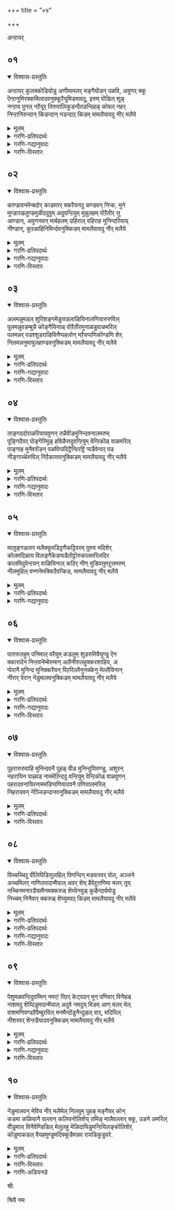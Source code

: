 +++
title = "०४"

+++

अन्ऱायर्

## ०१
<details open><summary>विश्वास-प्रस्तुतिः</summary>

अन्ऱायर् कुलक्कॊडियोडु अणीमामलर् मङ्गैयॊडन् पळवि, अवुणर् क्कू  
ऎन्ऱानुमिरक्कमिलादवनुक्कूऱैयुमिडमावदु, इरुम् पॊऴिल् शूऴ्  
नन्ऱाय पुनल् नऱैयूर् तिरुवालिकुडन्दैतडन्दिहऴ् कोवल् नहर्  
निन्ऱानिरुन्दान् किडन्दान् नडन्दाऱ् किडम् मामलैयावदु नीर् मलैये
</details>

<details><summary>मूलम्</summary>

अन्ऱायर् कुलक्कॊडियोडु अणीमामलर् मङ्गैयॊडन् पळवि, अवुणर् क्कू  
ऎन्ऱानुमिरक्कमिलादवनुक्कूऱैयुमिडमावदु, इरुम् पॊऴिल् शूऴ्  
नन्ऱाय पुनल् नऱैयूर् तिरुवालिकुडन्दैतडन्दिहऴ् कोवल् नहर्  
निन्ऱानिरुन्दान् किडन्दान् नडन्दाऱ् किडम् मामलैयावदु नीर् मलैये
</details>

<details><summary>गरणि-प्रतिपदार्थः</summary>

अन्ऱु=अन्दु, आयर् कुलम् कॊडियोडु=गोवळर कुलद कुडियॊडनॆ, अणि मामलर् मङ्गैयोडु=सुन्दरवाद दॊड्ड हूविनल्लि हुट्टिद कन्यॆयॊडनॆ, अन्बु अळवि=प्रेमदिन्द कूडिरुववनू, अवुणर् क्कू=असुररिगॆ, ऎन्ऱानुम्=ऎल्ल कालक्कू, इरक्कम् इलादवनुक्कू=करुणॆयिल्लदवनिगॆ, उऱैयुम्=नॆलसुव, इडम् आवदु=स्थळवॆन्दरॆ, इरु=उत्तमवाद, पॊऴिल्=तोपुगळिन्द, शूऴ्-सुत्तुवरिद,नन्ऱु आय=श्रेष्ठ \(पवित्र\)वाद, पुनल्=तीर्थगळुळ्ळ, नऱैयूर्=तिरुनरैयूरिनल्लि, निन्ऱान्=निन्तिरुववनू, तिरु आलि=तिरुवालियल्लि, इरुन्दान्=इरुववनू, कुडन्दै=कुम्भकोणदल्लि, किडन्दान्=शयिनिसिरुववनू, तडम्=तटाकगळिन्द, तिहऴ्=बॆळगुव, कोवल् नहर्=तिरुक्कोवलूरिनल्लि, नडन्दाऱ् कु=नडॆदवनिगॆ, इडम्=नित्यवास माडुव स्थळवॆन्दरॆ, मामलै आवदु=महापर्वतवाद, नीर् मलैये=तिरुनीर् मलै ऎम्बुदे.
</details>

<details><summary>गरणि-गद्यानुवादः</summary>

अन्दु, गोवळर कुलद कुडियॊडनॆयू सुन्दरवाद दॊड्डहूविनल्लि हुट्टिद कन्यॆयॊडनॆयू प्रेमदिन्द कूडिरुववनू, असुररिगॆ ऎन्दॆन्दिगू करुणॆयिल्लदवनू, उत्तमवाद तोपुगळिन्द सुत्तुवरिद, पवित्रवाद तीर्थगळन्नुळ्ळ तिरुनरैयूरिनल्लि निन्तिरुववनू, तिरुवालियल्लि कुळितिरुववनू, कुम्भकोणदल्लि पवडिसिरुववनू, तटाकगळिन्द बॆळगुव तिरुक्कोवलूरिनल्लि नडॆदवनू नित्यवास माडुव स्थळवॆन्दरॆ. महापर्वतवाद तिरुनीर् मलै ऎम्बुदे.\(१\)
</details>

<details><summary>गरणि-विस्तारः</summary>

“अन्दु”ऎन्दरॆ, भगवन्तनु श्रीकृष्णनागि अवतरिसिदाग “गोवळर कुलद कुडि” ऎम्बवळु सत्यॆ अथवा नीळादेवि \(नप्पिन्नैदेवि\). भूदेविय अंशळागि अवतरिसिदवळु अवळु. “हूविनल्लि हुट्टिद कन्यॆ”यु श्रीदेवि. श्रीदेविय अंशळागि अवतरिसिदवळु रुक्मिणीदेवि.



कुम्भनॆम्ब राजन मगळु सत्यॆ. अवळिगागि फणवागिट्टिद्द एळुगूळिगळन्नु श्रीकृष्णनु गॆद्दु, सत्यॆयन्नु मदुवॆयादनु. हागॆये, रुक्मिणी देवियन्नु तन्न बाहुबलदिन्दले गॆद्दुकॊण्डु अवळन्नु मदुवॆयादनु. श्रीदेवि भूदेवियवर अंशगळाद रुक्मिणि मत्तु सत्यॆयरल्लि प्रेमदिन्द कूडि इरुववनु स्वामि.

भगवन्तनु अर्चावताररूपियागि ऒन्दॊन्दु पवित्रक्षेत्रदल्लि ऒन्दॊन्दु भङ्गियन्नु अळवडिसिकॊण्डु भक्तरन्नु सलहुत्तानॆ. तिरुनरैयीरिनल्लि स्वामियु “निन्तु” प्रसन्ननागिद्दानॆ. तिरुवालियल्लि अवनु “कुळितु” सेवॆयन्नु पडॆयुत्तिद्दानॆ. कुम्भकोणदल्लि अवनु पवडिसि भक्तरिगॆ आश्रय नीडिद्दानॆ तिरुक्कोयिलूरिनल्लि अवनु “नडॆदु” त्रिविक्रमरूपियागि तोरिकॊळ्ळुत्तिद्दानॆ. अदे स्वामिये, बॆट्टगळल्लि उन्नतवाद बॆट्टवाद तिरुनीर् मलैयल्लि नित्यवास माडुत्त भक्तरिगॆ आश्रयवन्नीयुत्तिद्दानॆ.
</details>


## ०२
<details open><summary>विश्वास-प्रस्तुतिः</summary>

काण्डावनमॆन्बदोर् काडमरर् क्करैयनदु कण्डवन् निऱ्क, मुने  
मूण्डारऴलुण्डमुन्नीददुवुम् अदुवन्ऱियुम् मुन्नुलहम् पॊऱैतीर् त्तु  
आण्डान्, अवुणनवन् मार्बहलम् उहिराल् वहिराह मुनिन्दरियाय्  
नीण्डान्, कुऱळाहिनिमिर्न्दवनुक्किडम् मामलैयावदु नीर् मलैये
</details>

<details><summary>मूलम्</summary>

काण्डावनमॆन्बदोर् काडमरर् क्करैयनदु कण्डवन् निऱ्क, मुने  
मूण्डारऴलुण्डमुन्नीददुवुम् अदुवन्ऱियुम् मुन्नुलहम् पॊऱैतीर् त्तु  
आण्डान्, अवुणनवन् मार्बहलम् उहिराल् वहिराह मुनिन्दरियाय्  
नीण्डान्, कुऱळाहिनिमिर्न्दवनुक्किडम् मामलैयावदु नीर् मलैये
</details>

<details><summary>गरणि-प्रतिपदार्थः</summary>

काण्डवनम् ऎन्बदु=खाण्डववन ऎम्बुदु, ओर्=असदृशवाद, काडु अदु=काडु अदु, अमरर् क्कू=देवतॆगळिगॆ, अरैयन्=ऒडॆयनु, अवन्=अवनु, कण्डुनिऱ् क=नोडुत्त निन्तिरलु, मुने=बहळ हिन्दॆ, मूण्डु=हॊत्तिकॊण्डु, आर्=विस्तारवागि तुम्बिकॊण्डु, अऴल्=बॆङ्कियु, उण्ड=भस्म माडुत्तिरलु, मुनिन्दु अदुवुम्=कोपगॊण्डवनू, अदु अन्ऱियुम्=अदल्लदॆयू, मुन्=हिन्दॆ, उलहम्=भूमिय, पॊऱि=भारवन्नु, तीर् त्तु=कळॆदु, आण्डान्=लोकगळन्नु कापाडिदवनू, अवुणन् अवन्=राक्षसनादवन, मार्बु अहलम्=विशालवाद ऎदॆयन्नु, उहिराल्=उगुरुगळिन्द, वहिर् आह=सीळागुवन्तॆ, मुनिन्दु=कोपगॊण्डु, अरि आय्=नरहरियागि, नीण्डान्=बॆळॆदवनू, कुऱळ् आहि=वामन ब्रह्मचारियागि, निमिर्न्दवनुक्कू=नॆट्टगॆ बॆळॆदवनिगॆ, इडम्=नॆलॆसलु स्थळवॆन्दरॆ, मामलै आवदु=बलुदॊड्ड बॆट्टवाद, नीर् मलैये=तिरुनीर् मलै\(क्षेत्रवे\)ये.
</details>

<details><summary>गरणि-गद्यानुवादः</summary>

हिन्दॆ ऒन्दु सल खाण्डव वनवॆम्ब असदृशवाद काडन्नु देवेन्द्रनु नोडुत्तिद्दन्तॆये अग्नियु अदन्नु सुट्टुभस्म माडिबिडुवुदन्नु कोपगॊण्डु नोडिकॊण्डवन्य्, भूमियभारवन्नु कळॆदु रक्षिसिदवनू, इन्नॊन्दु सल राक्षसनादवन विशालवाद ऎदॆयन्नु उगुरुगळिन्दले सीळुवन्तॆ कोपगॊण्डु नरहरियागि बॆळॆदवनू, वामन वटुवागिद्दु ऎत्तरक्कॆ बॆळॆदवनू आदवनिगॆ नॆलसलु स्थळवॆन्दरॆ, बलुदॊड्ड बॆट्टवाद तिरुनीलमलैये.\(२\)
</details>

<details><summary>गरणि-विस्तारः</summary>

भूभारवन्नु इळिसुवुदक्कागि, आश्रितरन्नु रक्षिसुवुदक्कागि भगवन्तनु नडसिद कॆलवु अप्रतिमकार्यगळन्नु आऴ्वाररु इल्लि हेळुत्तारॆ.

मॊदलनॆयदु खाण्डव वन दहनद कतॆ. ऒन्दु सल कृष्णार्जुनर बळिगॆ ऒब्ब मुदिब्राह्मणनु बन्दु तनगॆ उण्णलु बेकॆन्दु बेडिदनु. निनगॆ बेकाद्दन्नु निनगॆ तिन्नलु कॊडुत्तेवॆ एनुबेकु केळु”ऎन्दरु. हीगॆ अवरिन्द मातन्नु पडॆदुकॊण्डु कूडले आ ब्राह्मणनु तन्न निजरूपवन्नु तळॆदनु. अवर मुन्दॆ निन्तु “स्वामि, बेरॆ रूपदिन्द बन्दु निम्मल्लि बेडिकॊण्डद्दक्कॆ क्षमॆ बेडुत्तेनॆ. नानु अग्नि. ननगॆ मन्दवागिदॆ. नन्न रोगवासियागलु कॆलवु अपरूपवाद वनौषधिगळु बेकु. अवुगळु खाण्डववनदल्लि मात्रवे बॆळॆयुत्तिवॆ. इन्द्रनिगॆ आ वन सेरिद्दु. यारन्नू अदरॊळक्कॆ होगगॊडदन्तॆ इन्द्रनु नोडिकॊळ्ळुत्तिद्दानॆ. अल्लि ननगॆ बेकाद गिडमूलिकॆगळन्नु उपयोगिसिकॊळ्ळलु ननगॆ अवकाश माडिकॊडि”, ऎन्दनु. कृष्णार्जुनरु हेळिदरु- “आ वनदल्लि कॆलवु दुष्टमृगगळू, दुष्टराक्षसरू तुम्बिकॊण्डिद्दारॆ.अवरन्नॆल्ला निर्मूलगॊळिसुवॆयादरॆ, सै”ऎग्नि अदक्कॆ ऒप्पिदनु. मूवरु वनद बळिगॆ होदरु. ऒळक्कॆ प्रवेशिसुवन्तॆ अग्निगॆ आज्ञ माडिदरु. कूडले वनवॆल्ल, ऎल्लॆल्लू ऒन्देबारिगॆ बॆङ्कि हॊत्तिकॊण्डु आवरिसितु. वनवन्नु सुडलु मॊदलु माडितु. देवेन्द्रनु इदन्नु कण्डनु. बहळ बिरुसाद मळॆयन्नु आ वनद मेलॆ सुरिसिदनु. आदरॆ, अर्जुननु आ वनवन्नु ऎल्ल कडॆगळिन्दलू बाणगळिन्द चप्परवन्नु कट्टि, ऒन्दु हनि मळॆयू ऒळक्कॆ बीळदन्तॆ कतडॆदिट्टनु. इदरिन्द, अग्नियु खाण्डव वनवन्नु पूर्तियागि सुट्टुहाकिदनु. लॆक्कविल्लदष्टु दुष्टप्राणिगळू दुष्तराक्षसरू अल्लिन्द तप्पिसिकॊळ्ळलारदॆ अल्लिये नाशहॊन्दिदरु.

ऎरडनॆयदु भूमिय भारवन्नु कळॆदद्दु. महाभारतयुद्धवन्नु तॊडगिसिदवनू,अलि नॆरॆद हदिनॆण्टु अक्षौहिणि सैन्यवू, ऎल्ल कौरवरू, अवर बन्धुमित्ररू-ऎल्लरू मडिदु नाशवागुवन्तॆ माडिदवनू श्रीकृष्णरूपियाद भगवन्तने. इदरिन्द बहुमट्टिन भूभार इळियितु.

मूरनॆयदु, दुष्टनाद हिरण्यकशिपुवन्नु कॊन्दुहाकि, प्रह्लादनन्नु रक्षिसिद्दु नरहरिरूपनागि.

नाल्कनॆयदु, वामन वटुवागि बन्दु, त्रिविक्रमनागि बॆळॆदु बलिचक्रवर्तियनु उद्धरिसि, अवनिगॆ ऒन्दुलोकाधिपत्यवन्नु कॊट्टद्दु.

परम उदारियाद भगवन्तनु भक्तजनर उद्धारक्कागिये ईग तिरुनीर् मलैयल्लि नॆलसिद्दानॆ. अवनन्नु आश्रयिसि श्रेयस्सु पडॆयबेकॆन्नुत्तारॆ, आऴ्वाररु.
</details>


## ०३
<details open><summary>विश्वास-प्रस्तुतिः</summary>

अलमन्नुमडल् शुरिशङ्गमॆडुत्तडलाऴियिनालणियारुरुविल्  
पुलमन्नुवडम्बुन्नै कॊङ्गैयिनाळ् पॊऱैतीरमुनाळडुवाळमरिल्  
पलमन्नर् पडश्शुडराऴियिनैप्पहलोन् मऱैयप्पणिकॊण्डणि शेर्  
निलमन्ननुमायुलहाण्डवनुक्किडम् मामलैयावदु नीर् मलैये
</details>

<details><summary>मूलम्</summary>

अलमन्नुमडल् शुरिशङ्गमॆडुत्तडलाऴियिनालणियारुरुविल्  
पुलमन्नुवडम्बुन्नै कॊङ्गैयिनाळ् पॊऱैतीरमुनाळडुवाळमरिल्  
पलमन्नर् पडश्शुडराऴियिनैप्पहलोन् मऱैयप्पणिकॊण्डणि शेर्  
निलमन्ननुमायुलहाण्डवनुक्किडम् मामलैयावदु नीर् मलैये
</details>

<details><summary>गरणि-प्रतिपदार्थः</summary>

अलम्=हलायुधवन्नू, मन्नुम्=शाश्वतवाद, अडल्=जयगळिसुव, शुरिशङ्गम्=बलमुरि\(सुरुळि\)शङ्खवन्नू, ऎडुत्तु=धरिसि, अडल्=शक्तिपूर्णवाद, आऴियिनाल्=चक्रायुधदिन्द, अणि=सॊबगु, आर्=तुम्बिद, उरुविल्=दिव्यस्वरूपदिन्द, पुलम्=इन्द्रियगळु, मन्नु=शाश्वतवागि, वडम् पुनै=देहद भागगळन्नु मनोहरगॊळिसिरुव, कॊङ्गैयिन् आळ्=स्तनगळन्नुळ्ळवळ, पॊऱै=सङ्कटवन्नु, तीर=तीरिसुवुदक्कागि, आळ्=जनरन्नु, अडुवाळ्=कॊल्लुवुदक्कागि, अमरिल्=युद्धदल्लि, पल=अनेक, मन्नर्=राजरुगळु, पड-मडिदु बीळुवन्तॆ, शुडर् आऴियिनै=तीक्ष्णवाद\(प्रज्वलिसुव\) चक्रायुधवन्नु, पहलोन्=सूर्यनन्नु, मऱैय=मरॆयिसुवन्तॆ, पणिकॊण्ड=कॆलस माडिद, अणिशेर्=सुन्दरवाद, निलम्=भूमिय, मन्ननुम् आय=ऒडॆयनू आगि, उलहु आण्डवनुक्कू=लोकगळन्नु आळिदवनिगॆ, इडम्=नॆलॆसलु स्थळवॆन्दरॆ, मामलै आवदु=बलुदॊड्ड बॆट्टवाद, नीर् मलैये=तिरुनीर् मलै\(क्षेत्रवे\)ये.
</details>

<details><summary>गरणि-गद्यानुवादः</summary>

हलायुधवन्नू शाश्वतवागि जयगळिसुव सुरुळि शङ्खवन्नू शक्तिपूर्णवाद\(समर्थवाद\) चक्रायुधवन्नू धरिसि सॊबगु तुम्बिद दिव्यस्वरूपदिन्द इन्द्रियगळु शाश्वतवागि देहवन्नु मनोहरगॊळिसुव स्तनगळन्नुळ्ळवळ सङ्कटवन्नु तोरिसुवुदक्कागि, जनरन्नॆल्ल कॊल्लुवुदक्कागि युद्धदल्लि अनेक राजरुगळु मडिदुबीळुवन्तॆ तीक्ष्णवाद प्रज्वलिसुव चक्रायुधवन्नु सूर्यनन्ने मरॆसुवन्तॆ हिडिदु कॆलसमाडिद सुन्दरवाद भूमिय ऒडॆयनू आगि, लोकगळन्नु आळिदवनिगॆ नॆलसुव स्थळवॆन्दरॆ, बलुदॊड्ड बॆट्टवागिरुव तिरुनीर् मलैये.\(३\)
</details>

<details><summary>गरणि-विस्तारः</summary>

दशावतारगळल्लि मूवरु “राम”रन्नु हेळुवुदू वाडिकॆयल्लिदॆ. भार्गव राम अथवा परशुराम, दशरथ राम अथवा श्रीराम, मत्तु बलभद्र अथवा बलराम-ऎम्बवरु मूवरु “राम”रु. परशुरामनिगॆ गण्डुगॊडलि आयुध. दशरथरामन आयुध कोदण्ड\(बिल्लु\). श्रीकृष्णन अण्णनाद बलरामनिगॆ “नेगिलु अथवा हलवे” आयुध. पाशुरदल्लि हलायुधवन्नू, शङ्खचक्रगळन्नू धरिसिदवनु ऒब्बने ऎनुवन्तॆ तोरुत्तदॆ. शङ्खवन्नू चक्रवन्नू धरिसिदवनु बलरामन तम्मनाद श्रीकृष्ण.बलरामनन्नू श्रीकृष्णनन्नू भगवन्तन अवतारगळॆन्दु भाविसि आ आयुधगळन्नु धरिसिदवनु आ स्वामिये ऎम्बन्तॆ वर्णिसलागिदॆ. अवतारगळु भिन्नवादरू ऎल्लवू ऒब्बनदे अल्लवे?

महबहारत युद्धदल्लि, साहसद कतॆगळल्लि बलरामन पात्रबहळ कडमॆ. कॆलसवॆल्ल श्रीकृष्णनदे. लॆक्कविल्लदष्टु राजरन्नु सैन्यवन्नू कॊन्दुहाकिद्दू भूमिय भारवन्निळिसुवुदक्कागि. भीष्मन मुन्दॆ, युद्धकालदल्लि चक्रायुधवन्नु हिडिदु, अवनु निन्ताग सूर्यनन्ने मरॆसुवष्टु दिव्यतेजस्सिनिन्द प्रज्वलिसुत्त मॆरॆदवनु अवने\!



पाशुरदल्लि वर्णिस होगिरुव “मनोहरवाद देहवुळ्ळ सॊबगिनवळन्नु”भूदेवि ऎन्दु भाविसबेकु.
</details>


## ०४
<details open><summary>विश्वास-प्रस्तुतिः</summary>

ताङ्गददोराळरियायवुणन् तन्नैवीडमुनिन्दवनालमरुम्  
पूङ्गिदैयर् पॊङ्गॆरिमूऴ् हविळैत्तदुवन्ऱियुम् वॆन्ऱिकॊळ् वाळमरिल्  
पाङ्गाह मुनैवरॊडन् पळविप्पदिट्रैन्दिरट्टि प्पडैवेन्दर् पड  
नीङ्गाच्चॆरुविल् निऱैकात्तवनुक्किडम् मामलैयावदु नीर् मलैये
</details>

<details><summary>मूलम्</summary>

ताङ्गददोराळरियायवुणन् तन्नैवीडमुनिन्दवनालमरुम्  
पूङ्गिदैयर् पॊङ्गॆरिमूऴ् हविळैत्तदुवन्ऱियुम् वॆन्ऱिकॊळ् वाळमरिल्  
पाङ्गाह मुनैवरॊडन् पळविप्पदिट्रैन्दिरट्टि प्पडैवेन्दर् पड  
नीङ्गाच्चॆरुविल् निऱैकात्तवनुक्किडम् मामलैयावदु नीर् मलैये
</details>

<details><summary>गरणि-प्रतिपदार्थः</summary>

ताङ्गाद=ऎदुरिसलु, तडॆतलु असाध्यवाद, अदु ओर्=अदॊन्दु साटियिल्लद, आळ् अरि आय्=नरहरियागि, अवुणन् तनै=असुरन, वीडमुनिन्दु=मडियुवन्तॆ कोपगॊण्डु, अवनाल्=अवनिन्द, अमरुम्=आश्रयपडॆदिद्द, पूङ्गॊदैयर्=अवन हॆण्डिरु, पॊङ्गु ऎरि मूऴ् ह=उक्कि हरियुव ज्वालॆयल्लि होगुवन्तॆ, विळैत्तु=माडिदवनागि, अदु अन्ऱियुम्=अदल्लदॆ \(अष्टे अल्लदॆ\), वॆन्ऱिकॊळ्=जयगळिसिद, वाळ् अमरिल्=दॊड्डयुद्धदल्लि, पाङ्गाह=तक्क हागॆ \(गॆळॆयनागि\), मुन्=हिन्दॆ, ऒन्दु सल, ऐवरॊडु=ऐवरॊडनॆ, अन्बु अळवि=कृपॆयन्नु तोरि, पदिट्रै=नूर्वर, तिरट्टि=ऒट्टाद, पडै=आयुधगळुळ्ळ, वेन्दर्=राजरू, पड=मडिदु बीळुवन्तॆ, नीङ्गाद-मुगियद\(कॊनॆ मुट्टद\), शॆरुविल्=युद्धदल्लि, निऱै=धर्मवन्नु\(ऒळ्ळॆयदन्नु\), कात्तवनुक्कू=कादवनिगॆ\(रक्षिसिदवनिगॆ\), इडम्=नॆलॆसलु स्थळवॆन्दरॆ, मामलै आवदु=बलुदॊड्ड बॆट्टवाद, नीर् मलैये=तिरुनीर् मलै\(क्षेत्रवे\)ये.
</details>

<details><summary>गरणि-गद्यानुवादः</summary>

ऎदुरिसलु असाध्यवादन्थ ऒन्दु अपरूपवाद नरहरियागि असुरनु मडिदुबीळुवन्तॆ कोपगॊण्डु अवनन्नाश्रयिसिद्द अवन हॆण्डिरु उक्किहरियुव ज्वालॆयल्लि होगुवन्तॆ माडिदवनू, अष्टे अल्लदॆ हिन्दॆ ऒन्दु सल जयगळिसिद दॊड्डयुद्धदल्लि ऐवरॊडनॆ गॆळॆयनागि अवरिगॆ कृपॆदोरि, नूर्वरु राजरु ऒट्टागि आयुधगळॊडनॆ मडिदु बीळुवन्तॆ, आ कॊनॆमुट्टद युद्धदल्लि ऒळ्ळॆयदन्नु \(धर्मवन्नु\) रक्षिसिदवनिगॆ नॆलसुव स्थळवॆन्दरॆ, दॊड्डबॆट्टवॆन्दरॆ, तिरुनीर् मलैये.\(४\)
</details>

<details><summary>गरणि-विस्तारः</summary>

नरहरियागि अवतरिसि नडसिद दुष्टनाशन कार्यवन्नू, श्रीकृष्णनागि अवतरिसि महाभारतयुद्धवन्नु तॊडगिसि, सज्जनर रक्षणॆयन्नु नडसि भूभारवन्नु इळिसिद महत्कार्यवन्नू ई पाशुरदल्लि हेळलागिदॆ.
</details>


## ०५
<details open><summary>विश्वास-प्रस्तुतिः</summary>

मालुङ्गडलार मलैक्कूवडिट्टणैकट्टिवरम् पुरुव मदिशेर्  
कोलमदिळाय विलङ्गैकॆडप्पडैतॊट्टॊरुकालमरिलदिर  
कालमिदुवॆन्ऱयन् वाळियिनाल् कदिर् नीण् मुडिपत्तुमऱुत्तमरुम्  
नीलमुहिल् वण्णनॆमक्किऱैवऱ्किड, मामलैयावदु नीर् मलैये
</details>

<details><summary>मूलम्</summary>

मालुङ्गडलार मलैक्कूवडिट्टणैकट्टिवरम् पुरुव मदिशेर्  
कोलमदिळाय विलङ्गैकॆडप्पडैतॊट्टॊरुकालमरिलदिर  
कालमिदुवॆन्ऱयन् वाळियिनाल् कदिर् नीण् मुडिपत्तुमऱुत्तमरुम्  
नीलमुहिल् वण्णनॆमक्किऱैवऱ्किड, मामलैयावदु नीर् मलैये
</details>

<details><summary>गरणि-प्रतिपदार्थः</summary>

मालुम्=बलुदॊड्डदाद, कडल्=कडलु,आर=तुम्बुवन्तॆ, मलै=बॆट्टगळ, कुवडु=शिखरगळन्नु, इट्टु=मुळुगिसि, वरम्बु उरुव=ऎदुरु दडवन्नु सेरुवन्तॆ, अणैकट्टि=सेतुवॆयन्नु कट्टि, मदिशेर्-चन्द्रनिगॆ समनाद, कोलम्=सुन्दरवाद, मदिळ् आय=कोटॆयिन्दाद, इलङ्गै=लङ्कापट्टणवु, कॆड=नाशवागुवन्तॆ, पडैतॊट्टु=आयुधगळन्नु प्रयोगिसि, ऒरुकाल्=ऒन्दु सल, अमरिल् अदिर=युद्धभूमि नडुगुवन्तॆ माडलु, कालम् इदु ऎन्ऱु=इदु सकालवॆन्दु तिळिदु, अयन् वाळियिनाल्=ब्रह्मास्त्रदिन्द, कदिर् नीळ् मुडिपत्तुम्=हॊळॆयुव, ऎत्तरवाद, किरीटगळु हत्तन्नू अऱुत्तु=कडिदु हाकि, अमरुम्=मुगिसिद, नीलम् मुहिल् वण्णन्=नीलमुगिलबण्णदवनु, ऎमक्कू=नमगॆ, इऱैवऱ् कु=ऒडॆयनादवनिगॆ, इडम्=नॆलॆसलु स्थळवॆन्दरॆ, मामलै आवदु=बलुदॊड्ड बॆट्टवाद, नीर् मलैये=तिरुनीर् मलै\(क्षेत्रवे\)ये.
</details>

<details><summary>गरणि-गद्यानुवादः</summary>

हिन्दॆ ऒन्दु सल, बलुदॊड्डदाद कडलु तुम्बुवन्तॆ बॆट्टगळ शिखरगळॊडनॆ मुळुगिसि, ऎदुरु दडवन्नु सेरुवन्तॆ अणॆयनु कट्टि,चन्द्रनिगॆ समनाद सुन्दरवाद कोटॆगळिन्दाद लङ्कापुरियु नाशवागुवन्तॆ आयुधगळन्नु प्रयोगिसि, युद्धभूमियु नडुगुवन्तॆ माडलु इदु सकालवॆन्दु तिळिदु ब्रह्मास्त्रदिन्द हॊळॆयुव ऎत्तरवाद किरीटगळ तलॆगळु हत्तन्नू कडिदुहाकि मुगिसिद नीलमेघश्यामनागि नमगॆ ऒडॆयनागिरुववनिगॆ नॆलसलु स्थळवु बलुदॊड्डबॆट्टवॆन्दरॆ तिरुनीर् मलैये.\(५\)
</details>





## ०६
<details open><summary>विश्वास-प्रस्तुतिः</summary>

पारारुलहुम् पनिमाल् वरैयुम् कडलुम् शुडरुमिवैयुण्डु ऎन  
क्कारादॆन निन्ऱवनॆम्बॆरुमान् अलैनीरुलहुक्करशाहिय, अ  
प्पेरानै मुनिन्द मुनिक्करैयन् पिऱरिल्लैनुनक्कॆनु मॆल्लैयिनान्  
नीरार् पेरान् नॆडुमालवनुक्किडम् मामलैयावदु नीर् मलैये
</details>

<details><summary>मूलम्</summary>

पारारुलहुम् पनिमाल् वरैयुम् कडलुम् शुडरुमिवैयुण्डु ऎन  
क्कारादॆन निन्ऱवनॆम्बॆरुमान् अलैनीरुलहुक्करशाहिय, अ  
प्पेरानै मुनिन्द मुनिक्करैयन् पिऱरिल्लैनुनक्कॆनु मॆल्लैयिनान्  
नीरार् पेरान् नॆडुमालवनुक्किडम् मामलैयावदु नीर् मलैये
</details>

<details><summary>गरणि-प्रतिपदार्थः</summary>

पार् आर् उलहुम्=भूमियॆम्ब विशालवाद लोकवन्नू, पनि=तम्पाद, माल्=दॊड्ड, वरैयुम्-पर्वतगळन्नू, कडलुम्=सागरगळन्नू, शुडरुम्=चन्द्रसूर्यरन्नू, इवै=इवुगळॆल्लवन्नू, उण्डु=उण्डु\(बळिकलू\) ऎनक्कु=ननगॆ, आरादु=हसिवु तीरदु, ऎन=ऎन्नुवन्तॆ, निन्ऱवन्=इरुववनू, ऎम्बॆरुमान्=नम्म स्वामियू, अलैनीर्=सागरदिन्द सुत्तुवरिदिरुव, उलहुक्कू=भूमण्डलक्कॆ, अरशु आहिय=राजरागिरुव, अप्पेरानै=आ हॆसरिनवनन्नॆल्ला, मुनिन्द=कोपगॊण्ड, मुनिक्कू=-मुनिगॆ, अरैयन्=नाशकारकनू, नुनक्कू=निनगॆ, पिऱर्=बेरॆ यारू, इल्लै=इल्लवे इल्ल, ऎनुम्=ऎन्नुवन्तॆ इरुववनू, ऎल्लैयिनान्=गडियल्लिये इरुववनू इल्लवे इल्ल ऎन्नुवन्तॆ इरुववनू, नीर् आर्=विस्तारवाद जलराशिय, पेरान्=हॆसरिनवनू,नॆडुमाल् अवनुक्कू=सर्वेश्वरनाद अवनिगॆ, इडम्=नॆलॆसलु स्थळवॆन्दरॆ, मामलै आवदु=बलुदॊड्ड बॆट्टवाद, नीर् मलैये=तिरुनीर् मलै\(क्षेत्रवे\)ये.
</details>

<details><summary>गरणि-गद्यानुवादः</summary>

विशालवाद भूलोकवन्नू, तम्पागिरुव दॊड्ड बॆट्टगळन्नू सागरगळन्नू चन्द्रसूर्यरन्नू इन्नू ऎल्लवन्नू नुङ्गिद बळिकलू ननगॆ हसिवु तीरदु ऎन्नुवन्तॆ इरुववनू, नम्म स्वामियू, सागरदिन्द सुत्तुवरिदिरुव भूमण्डलद राजरु ऎम्ब हॆसरिनवरिगॆल्ल शत्रुवाद मुनिगॆ नाशकारकनू, बेरॆ यारू निनगॆ समरिल्ल, निन्न ऎल्लॆयल्लि निल्लुववरू इल्ल”ऎम्बन्तॆ इरुववनू, विस्तारवाद जलराशिय हॆसरिनवनू, सर्वेश्वरनू आद अवनिगॆ नॆलसलु स्थळवु बलुदॊड्ड बॆट्टवॆन्दरॆ तिरुनीर् मलैये.\(६\)
</details>

<details><summary>गरणि-विस्तारः</summary>

महाप्रळयदल्लि भगवन्तन स्वरूपवॆन्थाद्दु ऎम्बुदन्नु इल्लि सूचिसलागिदॆ. तन्न सृष्टिय ऎल्ल वस्तुगळन्नू कबळिसि हाकिदरू सह स्वामिगॆ तृप्तियिल्लवन्तॆ\! अवन हसिवु तीरदन्तॆ\!

भूमण्डलदल्लि राजरु ऎन्निसिकॊण्ड क्षत्रियकुलक्के शत्रुवॆनिसिद्दवनु परशुरामनु. अवन गण्डुगॊडलिगॆ तुत्ताद क्षत्रियरु अदॆष्टु मन्दियो\! अन्थ अनर्थकारियन्नु ऎदुरिसि, अवन सामर्थ्यवन्नु कसिदुकॊण्डवनु श्रीरामनु. ऒन्दु अवतारद मुगिवु इन्नॊन्दर मॊदलु ऎन्दु तोरिसुवुदु इदु\!



भगवन्तनिगॆ समरुण्टे? साटियुण्टे? अवनु सर्वेश्वरनल्लवे? अवन आ अधिकारद ऎल्लॆयन्नु तुळियबल्लवरादरू इद्दारॆये? अवनन्नु एनॆन्दु करॆयुवुदु? यावुदॆन्दरॆ अदे अवन हॆसरु\! सृष्टिय वस्तुगळ हॆसरुगळॆल्लवू अवन हॆसरुगळे\! कडलिन हॆसरिनवनू अवने\!

अमितसमर्थनाद कारुण्यजलधियाद भगवन्तनु तिरुनीर् मलैयल्लि भक्तर उद्धारक्कागिये नॆलसिद्दानॆ. अवनन्नु आश्रयिसि, अवन कृपॆगॆ पात्ररागबेकु-ऎन्नुत्तारॆ, आऴ्वाररु.
</details>


## ०७
<details open><summary>विश्वास-प्रस्तुतिः</summary>

पुहरारुरुवाहि मुनिन्दवनै पुहऴ् वीड मुनिन्दुयिरुण्डु, अशुरन्  
नहरायिन पाऴ्पड नाममॆऱिन्ददु वन्ऱियुम् वॆन्ऱिकॊळ् वाळवुणन्  
पहरादवनायिरनाममडिप्पणियादवनै पणियालमरिल्  
निहरायवन् नॆञ्जिडन्दानवनुक्किडम् मामलैयावदु नीर् मलैये
</details>

<details><summary>मूलम्</summary>

पुहरारुरुवाहि मुनिन्दवनै पुहऴ् वीड मुनिन्दुयिरुण्डु, अशुरन्  
नहरायिन पाऴ्पड नाममॆऱिन्ददु वन्ऱियुम् वॆन्ऱिकॊळ् वाळवुणन्  
पहरादवनायिरनाममडिप्पणियादवनै पणियालमरिल्  
निहरायवन् नॆञ्जिडन्दानवनुक्किडम् मामलैयावदु नीर् मलैये
</details>

<details><summary>गरणि-प्रतिपदार्थः</summary>

पुहर्=तेजस्सु, आर्=तुम्बिद, उरु आहि=रूपवुळ्ळवनागि, मुनिन्दवनै=कोपगॊण्डवनन्नु, पुहऴ् वीड=अवन हॊगळिकॆयॆल्ल नाशवागुवन्तॆ, मुनिन्दु=कोपगॊण्डु, उयिर् उण्डु=प्राणवन्नु अपहरिसि, \(कॊन्दु\), अशुरन्=आ असुरन, नहर् आयिन=नगरगळॆनिसिद्दवन्नु, पाऴ्पड=हाळु बीळुवन्तॆयू, नामम् ऎरिन्दु=हॆसरु सह इल्लदन्तॆयू माडि, अदु अन्ऱियुम्=अष्टे अल्लदॆयू, वॆन्ऱिकॊळ्=जयगळिसुव, वाळ्=खड्गधारियाद, अवुणन्=असुरनू, आयिरम् नामम्=साविर नामगळन्नु, पहरादवन्=उच्चरिसदवनू, अडि पणियादवन्=पादगळिगॆ ऎरगदवनू, पणियाल्=कार्यगळल्लियू, अमरिल्=युद्धदल्लि, निहर् आयवन्=\(तनगॆ\)समनादवनू आद, अवनै=अवनन्नु, नॆञ्जु=ऎदॆयन्नु, इडन्दान् अवनुक्कू=सीळिदवनिगॆ, इडम्=नॆलॆसलु स्थळवॆन्दरॆ, मामलै आवदु=बलुदॊड्ड बॆट्टवाद, नीर् मलैये=तिरुनीर् मलै\(क्षेत्रवे\)ये.
</details>

<details><summary>गरणि-विस्तारः</summary>

तेजस्सिनिन्द तुम्बिद रूपवुळ्ळवनागि कोपगॊण्डवनन्नु अवन हॊगळिकॆयॆल्ल नाशवागुवन्तॆ कोपिसिकॊण्डु अवनन्नु कॊन्दु, आ असुरन



नगरगळु हाळुबीळुवन्तॆयू हॆसरिल्लदन्तॆयू माडि, अष्टे अल्लदॆ जयवन्नु गळिसिकॊडुव खड्गधारियागि, साविर नामगळन्नु उच्चरिसदवनागि, पादगळिगॆ ऎरगदवनागि कार्यदल्लू युद्धदल्लू तनगॆ सरिसमनागिद्द असुरन ऎदॆयन्नु सीळिदवनिगॆ नॆलसलु स्थळवाद बलुदॊड्ड बॆट्टवॆन्दरॆ तिरु नीर् मलैये.\(७\)

ई पाशुरदल्लि भगवन्तन दुष्टनिग्रहद विषयदल्लि ऎरडु निदर्शनगळन्नु तॆगॆदुकॊळ्ळलागिदॆ. मॊदलनॆयदु भगवन्तनु श्रीकृष्णनागि अवतरिसिद्दाग नडॆदद्दु. काशिपट्टणद नॆरॆयल्लि करूशपट्टण\(मत्तु देश\). अदक्कॆ पौण्ड्रक नॆम्बवनॊब्ब राज. तनन् समानरे इल्लवॆम्ब हॆम्मॆ अवनिगॆ. अवन सङ्गडिगरु. “नीने भगवन्तन अवतारवाद वासुदेव”ऎन्दु मुखस्तुति माडुत्तिद्दरु. अदन्नु केळिकेळि अवनिगॆ अदे नम्बिकॆ बन्तु. तन्नन्नु पौण्ड्रक वासुदेव” ऎन्दु करॆयबेकॆन्दु तन्न देशदल्लॆल्ला सारिसिदनु. अल्लदॆ तानु शङ्ख, चक्रगळन्नू,कौस्तुभमणियन्नू, पीताम्बरवन्नू वनमालॆयन्नू धरिसिकॊण्डिद्दनु. कडॆगॆ, श्रीकृष्णन बळिगॆ तन्न दूतनॊब्बनन्नु कळुहिसि, “नाने वासुदेव, नीनल्ल. सुळ्ळुसुळ्ळागि असाधारणवाद चिह्नॆगळन्नु धरिसिरुवुदु तप्पु. इन्दिनिन्द अवुगळन्नु तॆगॆदुहाकु. इल्लवादरॆ, नन्नॊडनॆ युद्धक्कॆ सिद्धनागु”ऎन्दु हेळिकळुहिसिदनु. अवन अट्टहासद मातुगळिगॆ कृष्णनु नसुनक्कु “नीनु मूढ. निन्न कपट वेषवन्नु तॆगॆसिबिडुवॆनु. ऎच्चरिकॆ”ऎन्दु मरुमातन्नु हेळिकळुहिसिदॆनु. अल्लदॆ, अवन मेलॆ युद्धक्कॆ होदनु. अल्लि अवनन्नु कॊन्दुहाकिद्दल्लदॆ, अवन मित्रनागिद्द काशिराजनन्नु कॊन्दुहाकिदनु.

ऎरडनॆय निदर्शन हिरण्यकशिपुविनदु. नरहरियागि भगवन्तनु अवनन्नु सीळिहाकि भक्तनाद प्रह्लादनन्नु रक्षिसिद.\(अनुग्रहिसिद\)कतॆ.
</details>


## ०८
<details open><summary>विश्वास-प्रस्तुतिः</summary>

पिच्चच्चिऱु पीलिपिडित्तुलहिल् पिणन्दिन् मडवारवर् पोल्, अञ्जने  
अच्चमिलर् नाणिलरादन्मैयाल् अवर् शॆय् हैवॆऱुत्तणिमा मलर् तूय्  
नच्चिनमनारडैयामैनमक्करुळ् शॆय्यॆनवुळ् कुऴैन्दार्वमोडु  
निच्चम् निनैवार् क्करुळ् शॆय्युमवऱ् किडम् मामलैयावदु नीर् मलैये
</details>

<details><summary>मूलम्</summary>

पिच्चच्चिऱु पीलिपिडित्तुलहिल् पिणन्दिन् मडवारवर् पोल्, अञ्जने  
अच्चमिलर् नाणिलरादन्मैयाल् अवर् शॆय् हैवॆऱुत्तणिमा मलर् तूय्  
नच्चिनमनारडैयामैनमक्करुळ् शॆय्यॆनवुळ् कुऴैन्दार्वमोडु  
निच्चम् निनैवार् क्करुळ् शॆय्युमवऱ् किडम् मामलैयावदु नीर् मलैये
</details>

<details><summary>गरणि-प्रतिपदार्थः</summary>

शिऱु=चिक्कदाद, पीलि पिच्चम्=नविलुगरिय कट्टन्नु\(बीसणिगॆयन्नु\)पिडित्तु=हिडिदुकॊण्डु, उलहिल्=जगत्तिनल्लि, पिणम् तिन्=हॆणगळन्नु तिन्नुव, मडवार् अवर् पोल्=पिशाचिगळ हागॆ, अञ्जने=हागॆये अल्लिये, अच्चम् इलर्=भयविल्लदवरागि, नाण् इलर्=नाचिकॆयिल्लदवरागि, आ-तन्मैयाल्=आ बगॆय स्वभाववुळ्ळवरागि इरुव, अवर् शॆय् है=अवर कार्यगळल्लि, वॆऱुत्तु=बेसरगॊण्डु, अणि=सुन्दरवाद, मामलर्=श्रेष्ठवाद हूगळन्नु, तूय्=समर्पिसि, नच्चि=दृढनम्बिकॆयिन्द\(भक्तियिन्द\) नमनार्=यमनवरु
</details>





<details><summary>गरणि-प्रतिपदार्थः</summary>

अडैयामै=\(नम्मन्नु\)सेरदन्तॆ नमक्कू-नमगॆ, अरुळ् शॆय् ऎन=कृपॆमाडु ऎन्दु, उळ् कुऴैन्दु=मनस्सु करगि, आर्वमोडु=आशॆयिन्द, निच्चम्-अनुदिनवू, निनैवार् क्कू=नॆनॆयुववरिगॆ, अरुळ् शॆय्युमवऱ्कु=कृपॆदोरुववनिगॆ, इडम्=नॆलॆसलु स्थळवॆन्दरॆ, मामलै आवदु=बलुदॊड्ड बॆट्टवाद, नीर् मलैये=तिरुनीर् मलै\(क्षेत्रवे\)ये.
</details>

<details><summary>गरणि-गद्यानुवादः</summary>

नविलुगरिय चिक्ककट्टन्नु\(बीसणिगॆयन्नु\) हिडिदुकॊण्डु जगत्तिनल्लि हॆणगळन्नु तिन्नुव पिशाचिगळ हागॆ अल्लिये हागॆये भयवू नाचिकॆयू इल्लदन्थ स्वभावदवरागि इरुववर कार्यगळल्लि बेसरगॊण्डु सुन्दरवाद श्रेष्ठवाद हूगळन्नु समर्पिसि, दृढनम्बिकॆ, भक्तियिन्द “यमनवरु नम्मन्नु सेरदन्तॆ नमगॆ कृपॆमाडु” ऎन्दु मनस्सु करगि आशॆयिन्द अनुदिनवू नॆनॆयुववरिगॆ कृपॆदोरुववनिगॆ नॆलसुव स्थळवु बलुदॊड्ड बॆट्टवॆन्दरॆ, तिरुनीर् मलैये.\(८\)
</details>

<details><summary>गरणि-विस्तारः</summary>

नविलुगरिय चिक्ककट्टनु, नविलुगरिय बीसणिगॆयन्नु हिडिदिरुववरु जैनरु. तम्मिन्द याव बगॆयल्लू जीवहिंसॆयागबारदु ऎम्बुदु अवर धर्म. नविलुगरिय कट्टन्नू बीसणिगॆयन्नू उपयोगिसिकॊण्डु आदष्टु मट्टिगॆ जीवहिंसॆयन्नु आदष्टु मट्टिगॆ तडॆगट्टुत्तारॆ.

मनुष्यरागि जनिसि, मनुष्यर नडुवॆ बाळुवाग कीळुप्राणिगळन्तॆ नग्नावस्थॆयल्लि ऎन्दरॆ, हुट्टिद हागॆये, इरुवुदक्कॆ साध्यविल्ल. मनुष्यनु मैमेलॆ बट्टॆयन्नु धरिसबेकु. बट्टॆबरॆ इल्लदॆ बरिय मैयल्लिरुवुवु पिशाचिगळु ऎन्नुत्तारॆ आऴ्वाररु.

जैनरल्लि ऒन्दु पङ्गडदवरु दिगम्बररु. अवरिगॆ मैमेलॆ बट्टॆ इल्ल. अवरु जितेन्द्रियरु ऎन्दु अदु तोरिसुत्तदॆ.

जैनर वेष, भूषण, नडतॆगळु अन्दिन सनातनिगळिगॆ हिडिसदु. अदक्कॆ अवरु बेसरगॊण्डु देवालयगळल्लि भगवन्तनिगॆ ऒळ्ळॆय सुवासनॆय हूगळन्नु भक्तियिन्द समर्पिसि “यमनवरु नम्म बळिगॆ सुळियदन्तॆ करुणिसु स्वामि”ऎन्दु अनुदिनवू भक्तियिन्द मनस्सु करगि आसक्तियिन्द प्रार्थिसुववरिगॆ स्वामियु कृपॆदोरुत्तानॆ.

तिरुनीर् मलैयल्लि कृपाळुवाद भगवन्तनु नॆलसिद्दानॆ. अवनन्नु आश्रयिसि, अवन अनुग्रह पडॆयबेकु ऎन्नुत्तारॆ आऴ्वाररु.
</details>


## ०९
<details open><summary>विश्वास-प्रस्तुतिः</summary>

पेशुमळवन्ऱिदुवम्मिन् नमर्\! पिऱर् केट्पदन् मुन् पणिवार् विनैहळ्  
नाशमदु शॆय्दिडुमादन्मैयाल् अदुवे नमदुय् विडम् आण् मलर् मेल्  
वाशमणिवण्डऱैपैम्बुऱविल् मनमैन्दॊडुनैन्दुऴल् वार्, मदियिल्  
नीशरवर् शॆन्ऱडैयादवनुक्किडम् मामलैयावदु नीर् मलैये
</details>

<details><summary>मूलम्</summary>

पेशुमळवन्ऱिदुवम्मिन् नमर्\! पिऱर् केट्पदन् मुन् पणिवार् विनैहळ्  
नाशमदु शॆय्दिडुमादन्मैयाल् अदुवे नमदुय् विडम् आण् मलर् मेल्  
वाशमणिवण्डऱैपैम्बुऱविल् मनमैन्दॊडुनैन्दुऴल् वार्, मदियिल्  
नीशरवर् शॆन्ऱडैयादवनुक्किडम् मामलैयावदु नीर् मलैये
</details>

<details><summary>गरणि-प्रतिपदार्थः</summary>

पेशुम् अळवु=मातनाडुव परिमितियु, अन्ऱु=अल्ल, इदु=इदु, वम्मिन्=बन्नि, नमर्=नम्मवरे, पिऱर्=इतररु, केट्पदन् मुन्=केळुवुदक्कॆ मुञ्चॆये, पणिवार्=नमस्करिसुववर, विनैहळ्=पापगळ, नाशम्=नाशवन्नु, अदु शॆय्दु इडुम्=अदु माडिबिडुवुदु, आदन्मैयाल्=आ स्वभावद्दाद्दरिन्द, अदुवे=अदॆये, नमदु=नम्म, उय् वु इडम्-उज्जीइसलु\(तक्क\)स्थळवागिदॆ, नाळ्-आगले बिरिद, मलर् मेल्=हूविन मेलॆ, वाशम्=वासिसुव, अणि=सुन्दरवाद, वण्डु=दुम्बिगळु, अऱै=झेङ्करिसुत्ता इरुव, पै=विशालवाद, पुऱविल्=उपवनगळल्लि, मनम्=मनस्सु, ऐन्दॊडु=ऐदु विषयगळल्लिये, नैन्दु=तन्नन्ने मरॆतु, उऴल्वार्=हॊरळाडुववरु, मदि इल्=बुद्धि इल्लदवरु, नीशर् अवर्=नीचरु, शॆन्ऱु=होगि, अडैयादवनुक्कू=\(भगवन्तनन्नु\) सेरदवनिगॆ, इडम्=नॆलॆसलु स्थळवॆन्दरॆ, मामलै आवदु=बलुदॊड्ड बॆट्टवाद, नीर् मलैये=तिरुनीर् मलै\(क्षेत्रवे\)ये.
</details>

<details><summary>गरणि-गद्यानुवादः</summary>

मातनाडुव परिमितियल्ल इदु, बन्नि नम्मवरे\! इतररुकेळुवुदक्किन्त मुञ्चॆये नमस्करिसुववर पापवन्नु अदु नाशमाडिबिडुवुदु. आ स्वभाववुळ्ळद्दाद्दरिन्द अदॆये नम्म उज्जीवनक्कॆ तक्क स्थळवागिदॆ. आगले बिरिद हूविन मेलॆ वासमाडुव सुन्दरवाद दुम्बिगळु झेङ्करिसुत्ता इरुव विशालवाद उपवनगळल्लि मनस्सु ऐदुविषयगळल्लिये हॊरळाडुत्ता तम्मन्ने मरॆयुव स्वभावदवरु मतिगॆट्टवरु. नीचरु अवरु. होगि भगवन्तनन्नु सेरदवनिगॆ तक्क स्थळवाद बलुदॊड्ड बॆट्टवॆन्दरॆ तिरुनीर् मलैये.\(९\)
</details>

<details><summary>गरणि-विस्तारः</summary>

पवित्रक्षेत्रगळ विषयवन्नु, अल्लिय प्रकृतिसौन्दर्यवन्नु, सकल पापगळन्नू नीगिसुव अवुगळ श्रेष्ठ सन्निवेशवन्नु \(अवुगळ नडुवॆ\) अल्लि नॆलसिरुव भगवन्तन अपरिमितवाद कृपावात्सल्यवन्नु बायिमातिनिन्द विवरिसि हेळि मुगिसलु साध्यवे इल्ल. निश्चयवागियू अवुमनुष्यरन्नु उज्जीवनगॊळिसलु तक्क स्थळ. अल्लिगॆ होगि, भगवन्तनन्नु सेरि, अवन कृपॆगॆ पात्ररागले बेकु. तिरुनीर् मलै क्षेत्रद विषयवू हागॆये. बहळ श्रेष्ठवाद पुण्यक्षेत्र अदु.

आऴ्वाररु हेळुत्तारॆ- भगवन्तन कृपॆयल्लि वात्सल्यदल्लि दृढवाद नम्बिकॆयुळ्ळ “नम्मवरे”तिरुनीर् मलै क्षेत्रक्कॆ बन्नि. ई क्षेत्रद वैशिष्ट्यवन्नु बायिमातिनिन्द हेळिमुगिसुव विषयवल्ल इदु. इदर बगॆगॆ ऎष्टॆष्टु हेळिदरू सालदु. इतररु निम्मल्लिगॆ बन्दु निम्म मनस्सन्नु कॆडिसिबिडुवुदक्कॆ मुञ्चॆये इल्लिगॆ बन्दुबिडि. मनःपूर्वकवागि भगवन्तनन्नु नमस्करिसि. निम्म पापगळन्नॆल्ला स्वामियु कूडले नीगिसिबिडुवनु.अदे अवन सहजस्वभाव. निम्मन्नु नीवु उद्धरिसिकॊळ्ळुवुदक्कॆ इदे तक्क स्थळ, तज्ज अवकाश. इदु प्रकृतिसौन्दर्यदिन्द मॆरॆयुत्तिदॆ. दुम्बिगळु हॊसदागि अरळिदहूगळ परिमळदिन्द आकर्षितवागि आ हूगळल्लिये वासवागिबिडुव हागॆ नीवू इल्लि भगवन्तन कृपॆयिन्द आकर्षितरागि अवन बळिसारलेबहुदु.



हागॆये अवन बळियल्ले सेवॆमाडुत्ता इरबहुदु. प्रकृति रम्यवाद इन्थ पवित्रस्थळगळल्लि मनस्सन्नु भगवन्तन कडॆगॆ ऒय्दु अल्लिनिल्लिसुव बदलागि, ऐदु विषयगळल्लिये मनस्सन्नु कीलिसि, तन्न उद्धारवन्ने मरॆतुबिडुबारदु. हागॆ माडुववरु कीळुजन, नीचरु. नीवु हागागबारदु. नीवु अवरन्तॆ बुद्धियिल्लदवरागबारदु. निम्म बुद्धियन्नु कॆडिसिकॊळ्ळबारदु. निम्म उद्धारक्कागि नीवु सतत प्रयत्ननडसबेकु. आद्दरिन्द, बन्नु ई तिरुनीर् मलैयल्लि भगवन्तनन्नु आश्रयिसि अवन कृपॆ मत्तु वात्सल्यक्कॆ पात्ररागि.
</details>


## १०
<details open><summary>विश्वास-प्रस्तुतिः</summary>

नॆडुमालवन् मेविय नीर् मलैमेल् निलवुम् पुहऴ् मङ्गैयर् कोन्  
कडमा कळियानै वल्लान् कलियनॊलिशॆय् तमिऴ् मालैवल्लार् क्कू, उडने अमरिल्  
वीडुमाल् विनैवेण्डिडिल् मेलुलहु मॆळिदायिडुमन्ऱियिलङ्कॊलिशेर्  
कॊडुमाकडल् वैयहमुण्डुमदिक्कूडैमन्नव रायडिकूडुवरे.
</details>

<details><summary>मूलम्</summary>

नॆडुमालवन् मेविय नीर् मलैमेल् निलवुम् पुहऴ् मङ्गैयर् कोन्  
कडमा कळियानै वल्लान् कलियनॊलिशॆय् तमिऴ् मालैवल्लार् क्कू, उडने अमरिल्  
वीडुमाल् विनैवेण्डिडिल् मेलुलहु मॆळिदायिडुमन्ऱियिलङ्कॊलिशेर्  
कॊडुमाकडल् वैयहमुण्डुमदिक्कूडैमन्नव रायडिकूडुवरे.
</details>

<details><summary>गरणि-प्रतिपदार्थः</summary>

नॆडुमाल् अवन्=सर्वेश्वरनाद स्वामियु, मेविय=नॆलसिरुव, नीर् मलै मेल्=तिरुनीर् मलैयन्नु कुरितु, निलवुम्=शाश्वतवाद, पुहऴ्-कीर्तियन्नुळ्ळ, मङ्गैयर् कोन्=तिरुमङ्गै जनर ऒडॆयनाद, अमरिल्=युद्धदल्लि, कडम्=मदिसिद, मा=दॊड्ड, कळियानै=बलिष्ठवाद आनॆगळन्नु, वल्लान्=नडसबल्लवनाद, कलियन्=कलियन् ऎम्बवनु, ऒलिशॆय्=रचिसिद\(कृपॆमाडिद\), तमिऴ् मालै=तमिळिन पाशुरमालॆयन्नु, वल्लार् क्कु=बल्लवरिगॆ, उडने=कूडले, विडुम्=बिट्टुहोगुवुदु, आल्=आशॆयु, वेण्डिडिल्=बेकॆन्दरॆ, मेल् उलहुम्=मेलण लोकवु,ऎळिदु आयिडुम्=सुलभवागुवुदु अन्ऱि=अल्लदॆ, इलङ्गु=हॊळॆयुव, ऒलिशेर्=घोषदॊडगूडिद, कॊडु=शक्तिपूर्णवाद\(कॊब्बिद\), मा=बलुदॊड्ड, कडल्=कडलिनिन्द सुत्तुवरिद, वैयहम्=भूलोकवन्नु, उण्डु=अनुभविसि, मदि=चन्द्रनन्तॆ इरुव, कुडै=कॊडॆय, मन्नर् आय्=राजाधिराजरागि, अडिकुण्डुवरे=परमात्मन पादगळन्नु सेरुत्तारॆ.
</details>

<details><summary>गरणि-विस्तारः</summary>

सर्वेश्वरनाद स्वामियु नॆलसिरुव तिरुनीर् मलैयन्नु कुरितु



शाश्वतवाद कीर्तियन्नुळ्ळ मङ्गैजनर ऒडॆयनाद, युद्धदल्लि बलिष्ठवाद मद्दानॆगळन्नु नडसुव कलियन् ऎम्बवनु रचिसिद \(कृपॆमाडिद\) तमिळिन पाशुरमालॆयन्नु बल्लवरिगॆ ई कूडले आशॆबिट्टुहोगुवुदु बेकॆन्दरॆ मेलण लोकवु सुलभवागुवुदु. अल्लदॆ प्रकाशिसुव घोषदिन्द कूडिद कॊब्बिद बलुदॊड्ड कडलिनिन्द सुत्तुवरिदिरुव भूलोकचनु अवरु अनुभविसि, चन्द्रनन्तॆ इरुव कॊडॆय राजरागि परमात्मन पादगळन्नु सेरुत्तारॆ.

ई तिरुमॊऴिगॆ इदु फलश्रुति. तिरुमङ्गै आऴ्वाररु असाधारण पुरुषरु. शाश्वतवाद कीर्तियन्नु तम्म जीवनदल्ले साधिसिकॊण्डवरु. मङ्गैनाडिन जनरिगॆ राजनागिद्दवरु. महासमर्थरु. युद्धभूमियल्लि बलिष्ठवाद मदिसिद आनॆगळ सैन्यवन्नु नडसतक्कवरु. कलियुगद दुष्ट नडतॆगळन्नु तडॆगट्टि, सदाचारवन्नु मुन्दिट्टु, कलिध्वंसि ऎन्दु हॆसरुपडॆदवरु. परमभक्तरु.

अवरु सर्वेश्वरनाद भगवन्तनु नॆलसिरुव तिरुनीर् मलैयन्नु कुरितु उत्तमवाद कवित्ववन्नु रचिसि तमिळिनल्लि हाडिद्दारॆ. ई पाशुरमालॆयन्नु चॆन्नागि ओदि अर्थमाडिकॊण्डवरिगॆ हलवरु फलगळुण्टु. कूडले ऒदगिबरुवुदु प्रापञ्चिकवाद आशॆयिन्द बिडुगडॆ. अदन्नु बिट्टुकॊट्टु भगवत्सम्बन्धवाद आशॆयन्नु हॆच्चिसिकॊण्डुहोगुवरु. इदरिन्द अवरिगॆ इह मत्तु परगळ साधनॆयु सुलभवॆनिसुवुदु. इहलोकदल्लि इडिय भूमण्डलद आळ्विकॆये लभिसुवुदु. अवरु इच्छॆपट्टरॆ, स्वर्गादिसुखभोगगळु लभिसुवुवु. कडॆयल्लि, अवरु परमन अडियन्नु सेरि, अल्लि निरन्तरवागि अवन सेवॆयल्लिये तॊडगिरुवरु.
</details>



<details><summary>गरणि-अडियनडे</summary>

अन्ऱु, काण्डा, अलम्, ताङ्गाद, मालुम्, पारार्, पुहरार्, पिच्चम्, पेशुम्, नॆडुमाल्, \(पार्\)
</details>




श्रीः

श्रियै नमः
